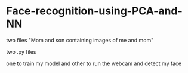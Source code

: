 # Face-recognition-using-PCA-and-NN


two files "Mom and son containing images of me and mom"

two .py files 

one to train my model and other to run the webcam and detect my face
